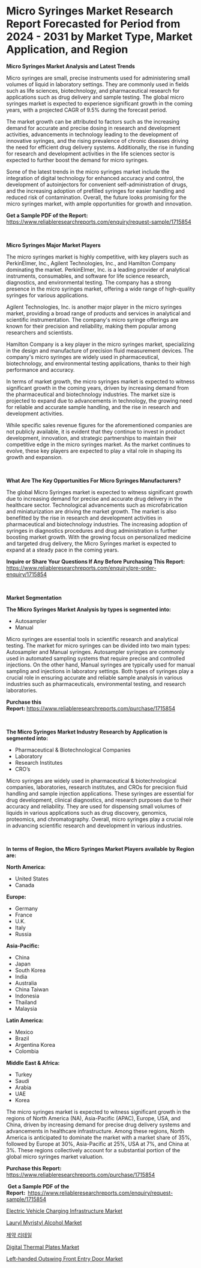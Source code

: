 <p><h1>Micro Syringes Market Research Report Forecasted for Period from 2024 -  2031 by Market Type, Market Application, and Region</h1></p><p><strong>Micro Syringes Market Analysis and Latest Trends</strong></p>
<p><p>Micro syringes are small, precise instruments used for administering small volumes of liquid in laboratory settings. They are commonly used in fields such as life sciences, biotechnology, and pharmaceutical research for applications such as drug delivery and sample testing. The global micro syringes market is expected to experience significant growth in the coming years, with a projected CAGR of 9.5% during the forecast period.</p><p>The market growth can be attributed to factors such as the increasing demand for accurate and precise dosing in research and development activities, advancements in technology leading to the development of innovative syringes, and the rising prevalence of chronic diseases driving the need for efficient drug delivery systems. Additionally, the rise in funding for research and development activities in the life sciences sector is expected to further boost the demand for micro syringes.</p><p>Some of the latest trends in the micro syringes market include the integration of digital technology for enhanced accuracy and control, the development of autoinjectors for convenient self-administration of drugs, and the increasing adoption of prefilled syringes for easier handling and reduced risk of contamination. Overall, the future looks promising for the micro syringes market, with ample opportunities for growth and innovation.</p></p>
<p><strong>Get a Sample PDF of the Report:&nbsp;</strong> <a href="https://www.reliableresearchreports.com/enquiry/request-sample/1715854">https://www.reliableresearchreports.com/enquiry/request-sample/1715854</a></p>
<p>&nbsp;</p>
<p><strong>Micro Syringes Major Market Players</strong></p>
<p><p>The micro syringes market is highly competitive, with key players such as PerkinElmer, Inc., Agilent Technologies, Inc., and Hamilton Company dominating the market. PerkinElmer, Inc. is a leading provider of analytical instruments, consumables, and software for life science research, diagnostics, and environmental testing. The company has a strong presence in the micro syringes market, offering a wide range of high-quality syringes for various applications.</p><p>Agilent Technologies, Inc. is another major player in the micro syringes market, providing a broad range of products and services in analytical and scientific instrumentation. The company's micro syringe offerings are known for their precision and reliability, making them popular among researchers and scientists.</p><p>Hamilton Company is a key player in the micro syringes market, specializing in the design and manufacture of precision fluid measurement devices. The company's micro syringes are widely used in pharmaceutical, biotechnology, and environmental testing applications, thanks to their high performance and accuracy.</p><p>In terms of market growth, the micro syringes market is expected to witness significant growth in the coming years, driven by increasing demand from the pharmaceutical and biotechnology industries. The market size is projected to expand due to advancements in technology, the growing need for reliable and accurate sample handling, and the rise in research and development activities.</p><p>While specific sales revenue figures for the aforementioned companies are not publicly available, it is evident that they continue to invest in product development, innovation, and strategic partnerships to maintain their competitive edge in the micro syringes market. As the market continues to evolve, these key players are expected to play a vital role in shaping its growth and expansion.</p></p>
<p>&nbsp;</p>
<p><strong>What Are The Key Opportunities For Micro Syringes Manufacturers?</strong></p>
<p><p>The global Micro Syringes market is expected to witness significant growth due to increasing demand for precise and accurate drug delivery in the healthcare sector. Technological advancements such as microfabrication and miniaturization are driving the market growth. The market is also benefitted by the rise in research and development activities in pharmaceutical and biotechnology industries. The increasing adoption of syringes in diagnostics procedures and drug administration is further boosting market growth. With the growing focus on personalized medicine and targeted drug delivery, the Micro Syringes market is expected to expand at a steady pace in the coming years.</p></p>
<p><strong>Inquire or Share Your Questions If Any Before Purchasing This Report:</strong> <a href="https://www.reliableresearchreports.com/enquiry/pre-order-enquiry/1715854">https://www.reliableresearchreports.com/enquiry/pre-order-enquiry/1715854</a></p>
<p>&nbsp;</p>
<p><strong>Market Segmentation</strong></p>
<p><strong>The Micro Syringes Market Analysis by types is segmented into:</strong></p>
<p><ul><li>Autosampler</li><li>Manual</li></ul></p>
<p><p>Micro syringes are essential tools in scientific research and analytical testing. The market for micro syringes can be divided into two main types: Autosampler and Manual syringes. Autosampler syringes are commonly used in automated sampling systems that require precise and controlled injections. On the other hand, Manual syringes are typically used for manual sampling and injections in laboratory settings. Both types of syringes play a crucial role in ensuring accurate and reliable sample analysis in various industries such as pharmaceuticals, environmental testing, and research laboratories.</p></p>
<p><strong>Purchase this Report:&nbsp;</strong><a href="https://www.reliableresearchreports.com/purchase/1715854">https://www.reliableresearchreports.com/purchase/1715854</a></p>
<p>&nbsp;</p>
<p><strong>The Micro Syringes Market Industry Research by Application is segmented into:</strong></p>
<p><ul><li>Pharmaceutical & Biotechnological Companies</li><li>Laboratory</li><li>Research Institutes</li><li>CRO’s</li></ul></p>
<p><p>Micro syringes are widely used in pharmaceutical & biotechnological companies, laboratories, research institutes, and CROs for precision fluid handling and sample injection applications. These syringes are essential for drug development, clinical diagnostics, and research purposes due to their accuracy and reliability. They are used for dispensing small volumes of liquids in various applications such as drug discovery, genomics, proteomics, and chromatography. Overall, micro syringes play a crucial role in advancing scientific research and development in various industries.</p></p>
<p>&nbsp;</p>
<p><strong>In terms of Region, the Micro Syringes Market Players available by Region are:</strong></p>
<p>
    <p> <strong> North America: </strong>
        <ul>
            <li>United States</li>
            <li>Canada</li>
        </ul>
        </p> 
    <p> <strong> Europe: </strong>
        <ul>
            <li>Germany</li>
            <li>France</li>
            <li>U.K.</li>
            <li>Italy</li>
            <li>Russia</li>
        </ul>
        </p> 
    <p> <strong> Asia-Pacific: </strong>
        <ul>
            <li>China</li>
            <li>Japan</li>
            <li>South Korea</li>
            <li>India</li>
            <li>Australia</li>
            <li>China Taiwan</li>
            <li>Indonesia</li>
            <li>Thailand</li>
            <li>Malaysia</li>
        </ul>
        </p> 
    <p> <strong> Latin America: </strong>
        <ul>
            <li>Mexico</li>
            <li>Brazil</li>
            <li>Argentina Korea</li>
            <li>Colombia</li>
        </ul>
        </p> 
    <p> <strong> Middle East & Africa: </strong>
        <ul>
            <li>Turkey</li>
            <li>Saudi</li>
            <li>Arabia</li>
            <li>UAE</li>
            <li>Korea</li>
        </ul>
    </p>
    </p>
<p><p>The micro syringes market is expected to witness significant growth in the regions of North America (NA), Asia-Pacific (APAC), Europe, USA, and China, driven by increasing demand for precise drug delivery systems and advancements in healthcare infrastructure. Among these regions, North America is anticipated to dominate the market with a market share of 35%, followed by Europe at 30%, Asia-Pacific at 25%, USA at 7%, and China at 3%. These regions collectively account for a substantial portion of the global micro syringes market valuation.</p></p>
<p><strong>Purchase this Report: </strong><a href="https://www.reliableresearchreports.com/purchase/1715854">https://www.reliableresearchreports.com/purchase/1715854</a></p>
<p>&nbsp;<strong>Get a Sample PDF of the Report:&nbsp;&nbsp;</strong><a href="https://www.reliableresearchreports.com/enquiry/request-sample/1715854">https://www.reliableresearchreports.com/enquiry/request-sample/1715854</a></p>
<p><strong></strong></p>
<p><p><a href="https://view.publitas.com/reportprime-1/electric-vehicle-charging-infrastructure-market-size-growth-and-forecast-from-2024-2031/">Electric Vehicle Charging Infrastructure Market</a></p><p><a href="https://view.publitas.com/reportprime-1/lauryl-myristyl-alcohol-market-dynamics-2024-2031-also-about-its-market-trends-projections-and-opportunities/">Lauryl Myristyl Alcohol Market</a></p><p><a href="https://medium.com/@juansmith1961/%EC%A0%9C%EC%95%BD-%EC%86%8C%EB%A7%A4-%EC%8B%9C%EC%9E%A5-%EC%9D%B8%EC%82%AC%EC%9D%B4%ED%8A%B8-%EC%8B%9C%EC%9E%A5-%EB%8F%99%ED%96%A5-%EC%84%B1%EC%9E%A5-2024%EB%85%84%EB%B6%80%ED%84%B0-2031%EB%85%84%EA%B9%8C%EC%A7%80-%EC%98%88%EC%B8%A1%EB%90%9C-%EA%B2%83-1c0d49f4a6a1">제약 리테일</a></p><p><a href="https://github.com/Sinjinluong3e0awx2m195k76/Market-Research-Report-List-1/blob/main/digital-thermal-plates-market.md">Digital Thermal Plates Market</a></p><p><a href="https://automatic-knee-4c7.notion.site/Left-handed-Outswing-Front-Entry-Door-Market-Analysis-Examines-its-Scope-on-Growth-Opportunities-an-8c4297d68c0a4e639ee6d090feffe131">Left-handed Outswing Front Entry Door Market</a></p></p>